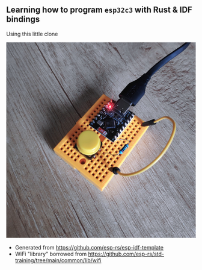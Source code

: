 ## Learning how to program `esp32c3` with Rust & IDF bindings

Using this little clone

![ESP32 C3 Super Mini](assets/IMG_20240502_180728.jpg)

- Generated from https://github.com/esp-rs/esp-idf-template
- WiFi "library" borrowed from https://github.com/esp-rs/std-training/tree/main/common/lib/wifi

